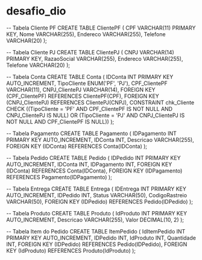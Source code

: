 # desafio_dio

-- Tabela Cliente PF
CREATE TABLE ClientePF (
    CPF VARCHAR(11) PRIMARY KEY,
    Nome VARCHAR(255),
    Endereco VARCHAR(255),
    Telefone VARCHAR(20)
);

-- Tabela Cliente PJ
CREATE TABLE ClientePJ (
    CNPJ VARCHAR(14) PRIMARY KEY,
    RazaoSocial VARCHAR(255),
    Endereco VARCHAR(255),
    Telefone VARCHAR(20)
);

-- Tabela Conta
CREATE TABLE Conta (
    IDConta INT PRIMARY KEY AUTO_INCREMENT,
    TipoCliente ENUM('PF', 'PJ'),
    CPF_ClientePF VARCHAR(11),
    CNPJ_ClientePJ VARCHAR(14),
    FOREIGN KEY (CPF_ClientePF) REFERENCES ClientePF(CPF),
    FOREIGN KEY (CNPJ_ClientePJ) REFERENCES ClientePJ(CNPJ),
    CONSTRAINT chk_Cliente CHECK ((TipoCliente = 'PF' AND CPF_ClientePF IS NOT NULL AND CNPJ_ClientePJ IS NULL) OR (TipoCliente = 'PJ' AND CNPJ_ClientePJ IS NOT NULL AND CPF_ClientePF IS NULL))
);

-- Tabela Pagamento
CREATE TABLE Pagamento (
    IDPagamento INT PRIMARY KEY AUTO_INCREMENT,
    IDConta INT,
    Descricao VARCHAR(255),
    FOREIGN KEY (IDConta) REFERENCES Conta(IDConta)
);

-- Tabela Pedido
CREATE TABLE Pedido (
    IDPedido INT PRIMARY KEY AUTO_INCREMENT,
    IDConta INT,
    IDPagamento INT,
    FOREIGN KEY (IDConta) REFERENCES Conta(IDConta),
    FOREIGN KEY (IDPagamento) REFERENCES Pagamento(IDPagamento)
);

-- Tabela Entrega
CREATE TABLE Entrega (
    IDEntrega INT PRIMARY KEY AUTO_INCREMENT,
    IDPedido INT,
    Status VARCHAR(50),
    CodigoRastreio VARCHAR(50),
    FOREIGN KEY (IDPedido) REFERENCES Pedido(IDPedido)
);

-- Tabela Produto
CREATE TABLE Produto (
    IdProduto INT PRIMARY KEY AUTO_INCREMENT,
    Descricao VARCHAR(255),
    Valor DECIMAL(10, 2)
);

-- Tabela Item do Pedido
CREATE TABLE ItemPedido (
    IdItemPedido INT PRIMARY KEY AUTO_INCREMENT,
    IDPedido INT,
    IdProduto INT,
    Quantidade INT,
    FOREIGN KEY (IDPedido) REFERENCES Pedido(IDPedido),
    FOREIGN KEY (IdProduto) REFERENCES Produto(IdProduto)
);
